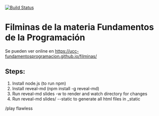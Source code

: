 [![Build Status](https://travis-ci.org/ucc-fundamentosprogramacio/filminas.svg?branch=master)](https://travis-ci.org/ucc-fundamentosprogramacio/filminas)

Filminas de la materia Fundamentos de la Programación
====================================================

Se pueden ver online en https://ucc-fundamentosprogramacion.github.io/filminas/


Steps:
------

1. Install node.js (to run npm)
2. Install reveal-md (npm install -g reveal-md)
3. Run reveal-md slides -w to render and watch directory for changes
4. Run reveal-md slides/ --static to generate all html files in _static

/play flawless
